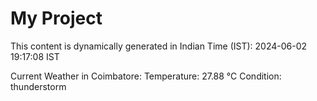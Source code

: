 # My Project

This content is dynamically generated in Indian Time (IST): 2024-06-02 19:17:08 IST


Current Weather in Coimbatore:
Temperature: 27.88 °C
Condition: thunderstorm
